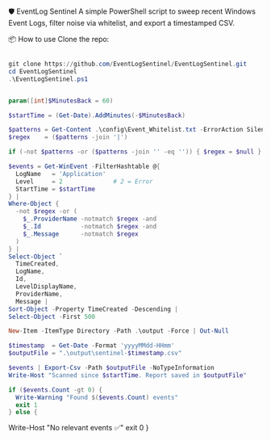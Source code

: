 🛡️ EventLog Sentinel
A simple PowerShell script to sweep recent Windows Event Logs, filter noise via whitelist, and export a timestamped CSV.

📦 How to use
Clone the repo:
```powershell

git clone https://github.com/EventLogSentinel/EventLogSentinel.git
cd EventLogSentinel
.\EventLogSentinel.ps1
```
```powershell

param([int]$MinutesBack = 60)

$startTime = (Get-Date).AddMinutes(-$MinutesBack)

$patterns = Get-Content .\config\Event_Whitelist.txt -ErrorAction SilentlyContinue
$regex    = ($patterns -join '|')

if (-not $patterns -or ($patterns -join '' -eq '')) { $regex = $null }

$events = Get-WinEvent -FilterHashtable @{
  LogName   = 'Application'
  Level     = 2              # 2 = Error
  StartTime = $startTime
} |
Where-Object {
  -not $regex -or (
    $_.ProviderName -notmatch $regex -and
    $_.Id           -notmatch $regex -and
    $_.Message      -notmatch $regex
  )
} |
Select-Object `
  TimeCreated,
  LogName,
  Id,
  LevelDisplayName,
  ProviderName,
  Message |
Sort-Object -Property TimeCreated -Descending |
Select-Object -First 500

New-Item -ItemType Directory -Path .\output -Force | Out-Null

$timestamp  = Get-Date -Format 'yyyyMMdd-HHmm'
$outputFile = ".\output\sentinel-$timestamp.csv"

$events | Export-Csv -Path $outputFile -NoTypeInformation
Write-Host "Scanned since $startTime. Report saved in $outputFile"

if ($events.Count -gt 0) {
  Write-Warning "Found $($events.Count) events"
  exit 1
} else {

```
  Write-Host "No relevant events ✅"
  exit 0
}

